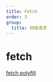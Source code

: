 ```yaml
---
title: Fetch
order: 3
group:
  title: 网络请求
---
```


# fetch

[fetch polyfill](https://github.com/github/fetch/blob/master/fetch.js)
